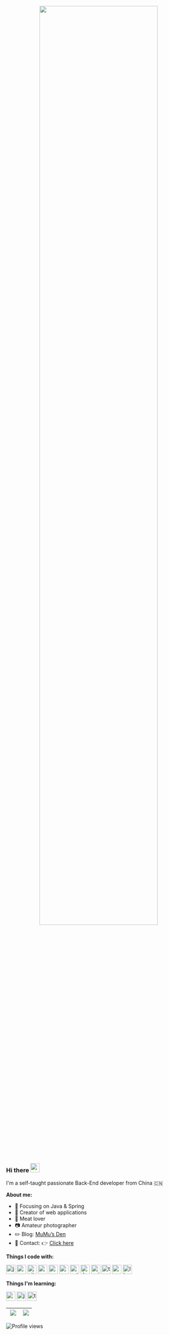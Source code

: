 
<p align="center"><a href="https://caowei.xyz" target="_Blank"><img width="80%" src="https://cdn.jsdelivr.net/gh/piggy925/BlogAssets@main/uPic/readme-header.png" /></a></p>

### Hi there <img src="https://codingnbb.com/images/wavehand.gif" width="25px" /> 

I'm a self-taught passionate Back-End developer from China 🇨🇳

**About me:**
- :orange_book: Focusing on Java & Spring
- :hammer: Creator of web applications
- :meat_on_bone: Meat lover
- :camera: Amateur photographer
- :pencil2: Blog: [MuMu’s Den](https://www.caowei.xyz/)
- :email: Contact: 👉&nbsp;<a href="mailto:piggy925@163.com">Click here</a>

**Things I code with:**

<p align="left">
<img src="https://cdn.jsdelivr.net/gh/devicons/devicon@master/icons/java/java-original-wordmark.svg" alt="java" width="25" height="25" />
<img src="https://cdn.jsdelivr.net/gh/devicons/devicon@master/icons/spring/spring-original.svg" alt="spring" width="25" height="25" />
<img src="https://cdn.jsdelivr.net/gh/devicons/devicon@master/icons/git/git-original.svg" alt="git" width="25" height="25" />
<img src="https://cdn.jsdelivr.net/gh/devicons/devicon@master/icons/mongodb/mongodb-original.svg" alt="mongodb" width="25" height="25" />
<img src="https://cdn.jsdelivr.net/gh/devicons/devicon@master/icons/mysql/mysql-original.svg" alt="mysql" width="25" height="25" />
<img src="https://cdn.jsdelivr.net/gh/devicons/devicon@master/icons/redis/redis-original.svg" alt="redis" width="25" height="25" />
<img src="https://cdn.jsdelivr.net/gh/devicons/devicon@master/icons/python/python-original.svg" alt="python" width="25" height="25" />
<img src="https://cdn.jsdelivr.net/gh/devicons/devicon@master/icons/docker/docker-original.svg" alt="docker" width="25" height="25" />
<img src="https://cdn.jsdelivr.net/gh/devicons/devicon@master/icons/nginx/nginx-original.svg" alt="nginx" width="25" height="25" />
<img src="https://cdn.jsdelivr.net/gh/devicons/devicon@master/icons/travis/travis-plain.svg" alt="travis" width="25" height="25" />
<img src="https://cdn.jsdelivr.net/gh/devicons/devicon@master/icons/markdown/markdown-original.svg" alt="markdown" width="25" height="25" />
<img src="https://cdn.jsdelivr.net/gh/devicons/devicon@master/icons/linux/linux-original.svg" alt="linux" width="25" height="25" />
</p>

**Things I'm learning:**
<p align="left">
<img src="https://cdn.jsdelivr.net/gh/devicons/devicon@master/icons/vuejs/vuejs-original.svg" alt="vuejs" width="25" height="25" />
<img src="https://cdn.jsdelivr.net/gh/devicons/devicon@master/icons/javascript/javascript-original.svg" alt="javascript" width="25" height="25" />
<img src="https://cdn.jsdelivr.net/gh/devicons/devicon@master/icons/typescript/typescript-original.svg" alt="typescript" width="25" height="25" />
</p>


| <img align="right" src="https://github-readme-stats.vercel.app/api?username=piggy925&include_all_commits=true&show_icons=true&icon_color=dc6b7d&text_color=718096&bg_color=00000000&hide_title=false&hide=contribs,issues&hide_border=true" /> | <img align="right" src="https://github-readme-stats.vercel.app/api/top-langs/?username=piggy925&text_color=718096&layout=compact&hide_border=true&hide=freemarker" /> |
| ------------------------------------------------------------ | ------------------------------------------------------------ |

![Profile views](https://gpvc.arturio.dev/piggy925)
